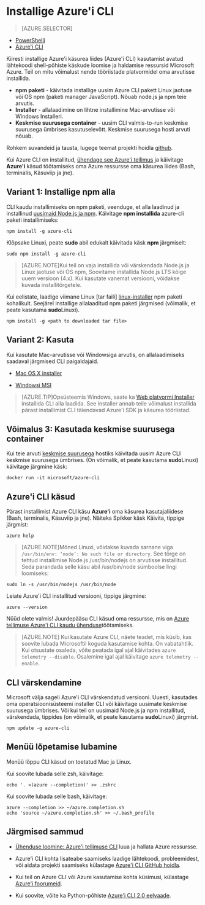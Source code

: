<properties
    pageTitle="Installige Azure'i käsurea liides | Microsoft Azure'i"
    description="Installige Azure'i käsurea liides (CLI) for Mac, Linux ja Windows Azure'i teenuste kasutamise alustamine"
    editor=""
    manager="timlt"
    documentationCenter=""
    authors="squillace"
    services="virtual-machines-linux,virtual-network,storage,azure-resource-manager"
    tags="azure-resource-manager,azure-service-management"/>

<tags
    ms.service="multiple"
    ms.workload="multiple"
    ms.tgt_pltfrm="command-line-interface"
    ms.devlang="na"
    ms.topic="article"
    ms.date="10/04/2016"
    ms.author="rasquill"/>
    
# <a name="install-the-azure-cli"></a>Installige Azure'i CLI

> [AZURE.SELECTOR]
- [PowerShelli](powershell-install-configure.md)
- [Azure'i CLI](xplat-cli-install.md)

Kiiresti installige Azure'i käsurea liides (Azure'i CLI) kasutamist avatud lähtekoodi shell-põhiste käskude loomise ja haldamise ressursid Microsoft Azure. Teil on mitu võimalust nende tööriistade platvormidel oma arvutisse installida. 

* **npm paketi** - käivitada installige uusim Azure CLI pakett Linux jaotuse või OS npm (paketi manager JavaScript). Nõuab node.js ja npm teie arvutis.
* **Installer** - allalaadimine on lihtne installimine Mac-arvutisse või Windows Installeri.
* **Keskmise suurusega container** - uusim CLI valmis-to-run keskmise suurusega ümbrises kasutuselevõtt. Keskmise suurusega hosti arvuti nõuab.
    
Rohkem suvandeid ja tausta, lugege teemat projekti hoidla [github](https://github.com/azure/azure-xplat-cli). 

Kui Azure CLI on installitud, [ühendage see Azure'i tellimus](xplat-cli-connect.md) ja käivitage **Azure'i** käsud töötamiseks oma Azure ressursse oma käsurea liides (Bash, terminalis, Käsuviip ja jne).



## <a name="option-1-install-an-npm-package"></a>Variant 1: Installige npm alla

CLI kaudu installimiseks on npm paketi, veenduge, et alla laadinud ja installinud [uusimaid Node.js ja npm](https://nodejs.org/en/download/package-manager/). Käivitage **npm installida** azure-cli paketi installimiseks: 

    npm install -g azure-cli

Klõpsake Linuxi, peate **sudo** abil edukalt käivitada käsk __npm__ järgmiselt:

    sudo npm install -g azure-cli

> [AZURE.NOTE]Kui teil on vaja installida või värskendada Node.js ja Linux jaotuse või OS npm, Soovitame installida Node.js LTS kõige uuem versioon (4.x). Kui kasutate vanemat versiooni, võidakse kuvada installitõrgetele. 

Kui eelistate, laadige viimane Linux [tar faili] [ linux-installer] npm paketi kohalikult. Seejärel installige allalaaditud npm paketi järgmised (võimalik, et peate kasutama **sudo**Linuxi).

    npm install -g <path to downloaded tar file>

## <a name="option-2-use-an-installer"></a>Variant 2: Kasuta

Kui kasutate Mac-arvutisse või Windowsiga arvutis, on allalaadimiseks saadaval järgmised CLI paigaldajaid.

* [Mac OS X installer][mac-installer]

* [Windowsi MSI][windows-installer] 

>[AZURE.TIP]Opsüsteemis Windows, saate ka [Web platvormi Installer](https://go.microsoft.com/?linkid=9828653) installida CLI alla laadida. See installer annab teile võimalust installida pärast installimist CLI täiendavad Azure'i SDK ja käsurea tööriistad. 


## <a name="option-3-use-a-docker-container"></a>Võimalus 3: Kasutada keskmise suurusega container

Kui teie arvuti [keskmise suurusega](https://docs.docker.com/engine/understanding-docker/) hostiks käivitada uusim Azure CLI keskmise suurusega ümbrises. (On võimalik, et peate kasutama **sudo**Linuxi) käivitage järgmine käsk:

```
docker run -it microsoft/azure-cli
```


## <a name="run-azure-cli-commands"></a>Azure'i CLI käsud
Pärast installimist Azure CLI käsu **Azure'i** oma käsurea kasutajaliidese (Bash, terminalis, Käsuviip ja jne). Näiteks Spikker käsk Käivita, tippige järgmist:

```
azure help
```
> [AZURE.NOTE]Mõned Linuxi, võidakse kuvada sarnane viga `/usr/bin/env: ‘node’: No such file or directory`. See tõrge on tehtud installimise Node.js /usr/bin/nodejs on arvutisse installitud. Seda parandada selle käsu abil /usr/bin/node sümboolse lingi loomiseks:

```
sudo ln -s /usr/bin/nodejs /usr/bin/node
```

Leiate Azure'i CLI installitud versiooni, tippige järgmine:

```
azure --version
```

Nüüd olete valmis! Juurdepääsu CLI käsud oma ressursse, mis on [Azure tellimuse Azure'i CLI kaudu ühenduse](xplat-cli-connect.md)töötamiseks.

>[AZURE.NOTE] Kui kasutate Azure CLI, näete teadet, mis küsib, kas soovite lubada Microsoftil koguda kasutamise kohta. On vabatahtlik. Kui otsustate osaleda, võite peatada igal ajal käivitades `azure telemetry --disable`. Osalemine igal ajal käivitage `azure telemetry --enable`.


## <a name="update-the-cli"></a>CLI värskendamine

Microsoft välja sageli Azure'i CLI värskendatud versiooni. Uuesti, kasutades oma operatsioonisüsteemi installer CLI või käivitage uusimate keskmise suurusega ümbrises. Või kui teil on uusimaid Node.js ja npm installitud, värskendada, tippides (on võimalik, et peate kasutama **sudo**Linuxi) järgmist.

```
npm update -g azure-cli
```

## <a name="enable-tab-completion"></a>Menüü lõpetamise lubamine

Menüü lõppu CLI käsud on toetatud Mac ja Linux.

Kui soovite lubada selle zsh, käivitage:

```
echo '. <(azure --completion)' >> .zshrc
```

Kui soovite lubada selle bash, käivitage:

```
azure --completion >> ~/azure.completion.sh
echo 'source ~/azure.completion.sh' >> ~/.bash_profile
```


## <a name="next-steps"></a>Järgmised sammud 

* [Ühenduse loomine: Azure'i tellimuse CLI](xplat-cli-connect.md) luua ja hallata Azure ressursse.

* Azure'i CLI kohta lisateabe saamiseks laadige lähtekoodi, probleemidest, või aidata projekti saamiseks külastage [Azure'i CLI GitHub hoidla](https://github.com/azure/azure-xplat-cli).

* Kui teil on Azure CLI või Azure kasutamise kohta küsimusi, külastage [Azure'i foorumeid](https://social.msdn.microsoft.com/Forums/en-US/home?forum=azurescripting).

* Kui soovite, võite ka Python-põhiste [Azure'i CLI 2.0 eelvaade](https://github.com/azure/azure-cli).

[mac-installer]: http://aka.ms/mac-azure-cli
[windows-installer]: http://aka.ms/webpi-azure-cli
[linux-installer]: http://aka.ms/linux-azure-cli
[cliasm]: virtual-machines-command-line-tools.md
[cliarm]: ./virtual-machines/azure-cli-arm-commands.md
